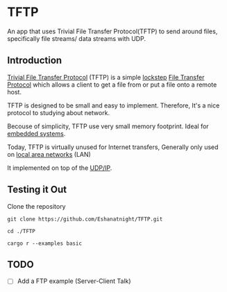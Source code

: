 # TFTP

An app that uses Trivial File Transfer Protocol(TFTP) to send around files, specifically file streams/ data streams with UDP.

## Introduction

[Trivial File Transfer Protocol](https://en.wikipedia.org/wiki/Trivial_File_Transfer_Protocol) (TFTP) is a simple [lockstep](https://en.wikipedia.org/wiki/Lockstep_(computing)) [File Transfer Protocol](https://en.wikipedia.org/wiki/File_Transfer_Protocol) which allows a client to get a file from or put a file onto a remote host.

TFTP is designed to be small and easy to implement. Therefore, It's a nice protocol to studying about network.

Becouse of simplicity, TFTP use very small memory footprint. Ideal for [embedded systems](https://en.wikipedia.org/wiki/Embedded_system).

Today, TFTP is virtually unused for Internet transfers, Generally only used on [local area networks](https://en.wikipedia.org/wiki/Local_area_network) (LAN)

It implemented on top of the [UDP/IP](https://en.wikipedia.org/wiki/UDP/IP).

## Testing it Out

Clone the repository

```shell
git clone https://github.com/Eshanatnight/TFTP.git
```

```shell
cd ./TFTP
```

```shell
cargo r --examples basic
```

## TODO

- [ ] Add a FTP example (Server-Client Talk)

